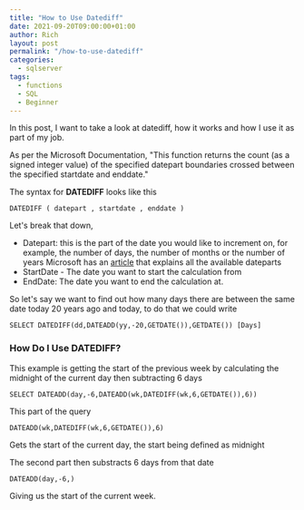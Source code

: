 ```yaml
---
title: "How to Use Datediff"
date: 2021-09-20T09:00:00+01:00
author: Rich
layout: post
permalink: "/how-to-use-datediff"
categories:
  - sqlserver
tags:
  - functions
  - SQL
  - Beginner
---
```


In this post, I want to take a look at datediff, how it works and how I use it as part of my job.  

<!--more-->

As per the Microsoft Documentation, "This function returns the count (as a signed integer value) of the specified datepart boundaries crossed between the specified startdate and enddate."

The syntax for **DATEDIFF** looks like this 

```
DATEDIFF ( datepart , startdate , enddate )  
```

Let's break that down, 

- Datepart: this is the part of the date you would like to increment on, for example, the number of days, the number of months or the number of years Microsoft has an [article](https://docs.microsoft.com/en-us/sql/t-sql/functions/datepart-transact-sql?view=sql-server-ver15) that explains all the available dateparts
- StartDate - The date you want to start the calculation from
- EndDate: The date you want to end the calculation at.

So let's say we want to find out how many days there are between the same date today 20 years ago and today, to do that we could write 

```
SELECT DATEDIFF(dd,DATEADD(yy,-20,GETDATE()),GETDATE()) [Days]
```

### How Do I Use DATEDIFF?

This example is getting the start of the previous week by calculating the midnight of the current day then subtracting 6 days

```
SELECT DATEADD(day,-6,DATEADD(wk,DATEDIFF(wk,6,GETDATE()),6))
```
This part of the query

```
DATEADD(wk,DATEDIFF(wk,6,GETDATE()),6)
```
Gets the start of the current day, the start being defined as midnight 

The second part then substracts 6 days from that date

```
DATEADD(day,-6,)
```

Giving us the start of the current week.